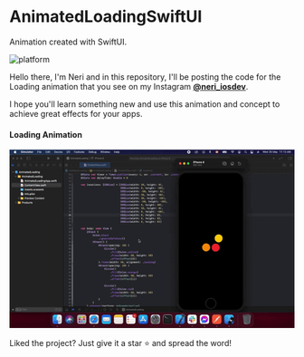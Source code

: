 # AnimatedLoadingSwiftUI
Animation created with SwiftUI.

![platform](https://img.shields.io/badge/platform-iOS-orange)


Hello there, I'm Neri and in this repository, I'll be posting the code for the Loading animation that you see on my Instagram 
    [**@neri_iosdev**](https://www.instagram.com/neri_iosdev/).
    
I hope you'll learn something new and use this animation and concept to achieve great effects for your apps.

#### Loading Animation

![Loading Animation](https://github.com/nerimenebt/AnimatedLoadingSwiftUI/blob/main/loadingAnim.gif)

Liked the project? Just give it a star ⭐️ and spread the word!
